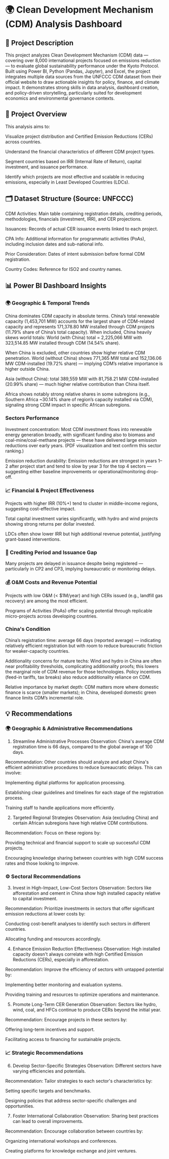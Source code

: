# 🌍 Clean Development Mechanism (CDM) Analysis Dashboard

## 📌 Project Description
This project analyzes Clean Development Mechanism (CDM) data — covering over 8,000 international projects focused on emissions reduction — to evaluate global sustainability performance under the Kyoto Protocol. Built using Power BI, Python (Pandas, Jupyter), and Excel, the project integrates multiple data sources from the UNFCCC CDM dataset from their official website to draw actionable insights for policy, finance, and climate impact. It demonstrates strong skills in data analysis, dashboard creation, and policy-driven storytelling, particularly suited for development economics and environmental governance contexts.

## 🧭 Project Overview
This analysis aims to:

Visualize project distribution and Certified Emission Reductions (CERs) across countries.

Understand the financial characteristics of different CDM project types.

Segment countries based on IRR (Internal Rate of Return), capital investment, and issuance performance.

Identify which projects are most effective and scalable in reducing emissions, especially in Least Developed Countries (LDCs).

## 🗂️ Dataset Structure (Source: UNFCCC)
CDM Activities: Main table containing registration details, crediting periods, methodologies, financials (investment, IRR), and CER projections.

Issuances: Records of actual CER issuance events linked to each project.

CPA Info: Additional information for programmatic activities (PoAs), including inclusion dates and sub-national info.

Prior Consideration: Dates of intent submission before formal CDM registration.

Country Codes: Reference for ISO2 and country names.

## 📊 Power BI Dashboard Insights
### 🌍 Geographic & Temporal Trends
China dominates CDM capacity in absolute terms. China’s total renewable capacity (1,453,701 MW) accounts for the largest share of CDM-related capacity and represents 171,378.80 MW installed through CDM projects (11.79% share of China’s total capacity). When included, China heavily skews world totals: World (with China) total = 2,225,066 MW with 323,514.85 MW installed through CDM (14.54% share). 

When China is excluded, other countries show higher relative CDM penetration. World (without China) shows 771,365 MW total and 152,136.06 MW CDM-installed (19.72% share) — implying CDM’s relative importance is higher outside China.

Asia (without China): total 389,559 MW with 81,758.21 MW CDM-installed (20.99% share) — much higher relative contribution than China itself. 

Africa shows notably strong relative shares in some subregions (e.g., Southern Africa ~30.14% share of region’s capacity installed via CDM), signaling strong CDM impact in specific African subregions.

### Sectors Performance
Investment concentration: Most CDM investment flows into renewable energy generation broadly, with significant funding also to biomass and coal-mine/coal-methane projects — these have delivered large emission reductions over early years. (PDF visualization and text confirm this sector ranking.) 

Emission reduction durability: Emission reductions are strongest in years 1–2 after project start and tend to slow by year 3 for the top 4 sectors — suggesting either baseline improvements or operational/monitoring drop-off. 

### 📈 Financial & Project Effectiveness
Projects with higher IRR (10%+) tend to cluster in middle-income regions, suggesting cost-effective impact.

Total capital investment varies significantly, with hydro and wind projects showing strong returns per dollar invested.

LDCs often show lower IRR but high additional revenue potential, justifying grant-based interventions.

### 📅 Crediting Period and Issuance Gap
Many projects are delayed in issuance despite being registered — particularly in CP2 and CP3, implying bureaucratic or monitoring delays.

### 💰 O&M Costs and Revenue Potential
Projects with low O&M (< $1M/year) and high CERs issued (e.g., landfill gas recovery) are among the most efficient.

Programs of Activities (PoAs) offer scaling potential through replicable micro-projects across developing countries.

### China's Condition
China’s registration time: average 66 days (reported average) — indicating relatively efficient registration but with room to reduce bureaucratic friction for weaker-capacity countries.

Additionality concerns for mature techs: Wind and hydro in China are often near profitability thresholds, complicating additionality proofs; this lowers the marginal role of CDM revenue for those technologies. Policy incentives (feed-in tariffs, tax breaks) also reduce additionality reliance on CDM. 

Relative importance by market depth: CDM matters more where domestic finance is scarce (smaller markets); in China, developed domestic green finance limits CDM’s incremental role.


## 💡 Recommendations
### 🌍 Geographic & Administrative Recommendations
1. Streamline Administrative Processes
Observation: China's average CDM registration time is 66 days, compared to the global average of 100 days.

Recommendation: Other countries should analyze and adopt China's efficient administrative procedures to reduce bureaucratic delays. This can involve:

Implementing digital platforms for application processing.

Establishing clear guidelines and timelines for each stage of the registration process.

Training staff to handle applications more efficiently.

2. Targeted Regional Strategies
Observation: Asia (excluding China) and certain African subregions have high relative CDM contributions.

Recommendation: Focus on these regions by:

Providing technical and financial support to scale up successful CDM projects.

Encouraging knowledge sharing between countries with high CDM success rates and those looking to improve.

### ⚙️ Sectoral Recommendations
3. Invest in High-Impact, Low-Cost Sectors
Observation: Sectors like afforestation and cement in China show high installed capacity relative to capital investment.

Recommendation: Prioritize investments in sectors that offer significant emission reductions at lower costs by:

Conducting cost-benefit analyses to identify such sectors in different countries.

Allocating funding and resources accordingly.

4. Enhance Emission Reduction Effectiveness
Observation: High installed capacity doesn't always correlate with high Certified Emission Reductions (CERs), especially in afforestation.

Recommendation: Improve the efficiency of sectors with untapped potential by:

Implementing better monitoring and evaluation systems.

Providing training and resources to optimize operations and maintenance.

5. Promote Long-Term CER Generation
Observation: Sectors like hydro, wind, coal, and HFCs continue to produce CERs beyond the initial year.

Recommendation: Encourage projects in these sectors by:

Offering long-term incentives and support.

Facilitating access to financing for sustainable projects.

### 📈 Strategic Recommendations
6. Develop Sector-Specific Strategies
Observation: Different sectors have varying efficiencies and potentials.

Recommendation: Tailor strategies to each sector's characteristics by:

Setting specific targets and benchmarks.

Designing policies that address sector-specific challenges and opportunities.

7. Foster International Collaboration
Observation: Sharing best practices can lead to overall improvements.

Recommendation: Encourage collaboration between countries by:

Organizing international workshops and conferences.

Creating platforms for knowledge exchange and joint ventures.
